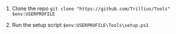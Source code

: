 
1. Clone the repo
   `git clone "https://github.com/Trillius/Tools" $env:USERPROFILE`
   
2. Run the setup script
   `$env:USERPROFILE\Tools\setup.ps1`
